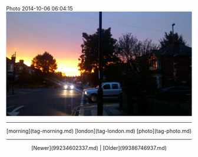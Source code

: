 <!--
title: Photo 2014-10-06 06
date: 2020-06-28T14:38:48.484Z
tags: morning, london, photo
-->

Photo 2014-10-06 06:04:15
![](99299471437-0.jpg)

<!--BOTTOM-POST-NAVIGATION-->
---

<center>[morning](tag-morning.md) [london](tag-london.md) [photo](tag-photo.md)</center>

---

<center>[Newer](99234602337.md) | [Older](99386746937.md)</center>